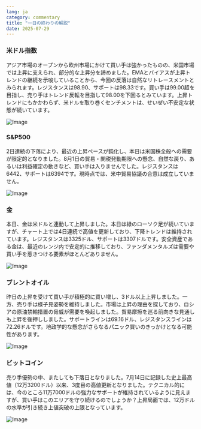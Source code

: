 ```yaml
---
lang: ja
category: commentary
title: "一日の終わりの解説"
date: 2025-07-29
---
```


### 米ドル指数

アジア市場のオープンから欧州市場にかけて買い手は強かったものの、米国市場では上昇に支えられ、部分的な上昇分を諦めました。EMAとバイアスが上昇トレンドの継続を示唆していることから、今回の反落は自然なリトレースメントとみられます。レジスタンスは98.90、サポートは98.33です。買い手は99.00超を目指し、売り手はトレンド反転を目指して98.00を下回るとみています。上昇トレンドにもかかわらず、米ドルを取り巻くセンチメントは、せいぜい不安定な状態が続いています。

![Image](https://markleighedu.github.io/img/Jul-2025/29-Jul-2025/usdindex.jpg)

### S&P500

2日連続の下落により、最近の上昇ペースが鈍化し、本日は米国株全般への需要が限定的となりました。8月1日の貿易・関税発動期限への懸念、自然な戻り、あるいは利益確定の動きなど、買い手は入りませんでした。レジスタンスは6442、サポートは6394です。現時点では、米中貿易協議の合意は成立していません。

![Image](https://markleighedu.github.io/img/Jul-2025/29-Jul-2025/sp500.jpg)

### 金

本日、金は米ドルと連動して上昇しました。本日は緑のローソク足が続いていますが、チャート上では4日連続で高値を更新しており、下降トレンドは維持されています。レジスタンスは3325ドル、サポートは3307ドルです。安全資産である金は、最近のレンジ内で安定的に推移しており、ファンダメンタルズは需要や買い手を惹きつける要素がほとんどありません。

![Image](https://markleighedu.github.io/img/Jul-2025/29-Jul-2025/gold.jpg)

### ブレントオイル

昨日の上昇を受けて買い手が積極的に買い増し、3ドル以上上昇しました。一方、売り手は様子見姿勢を維持しました。市場は上昇の理由を探しており、ロシアの原油禁輸措置の脅威が需要を喚起しました。貿易摩擦を巡る前向きな見通しも上昇を後押ししました。サポートラインは69.16ドル、レジスタンスラインは72.26ドルです。地政学的な懸念がさらなるパニック買いのきっかけとなる可能性があります。

![Image](https://markleighedu.github.io/img/Jul-2025/29-Jul-2025/brentoil.jpg)

### ビットコイン

売り手優勢の中、またしても下落日となりました。7月14日に記録した史上最高値（12万3200ドル）以来、3度目の高値更新となりました。テクニカル的には、今のところ11万7000ドルの強力なサポートが維持されているように見えますが、買い手はこのエリアを守り続けるのでしょうか？上昇局面では、12万ドルの水準が引き続き上値突破の上限となっています。

![Image](https://markleighedu.github.io/img/Jul-2025/29-Jul-2025/bitcoin.jpg)

